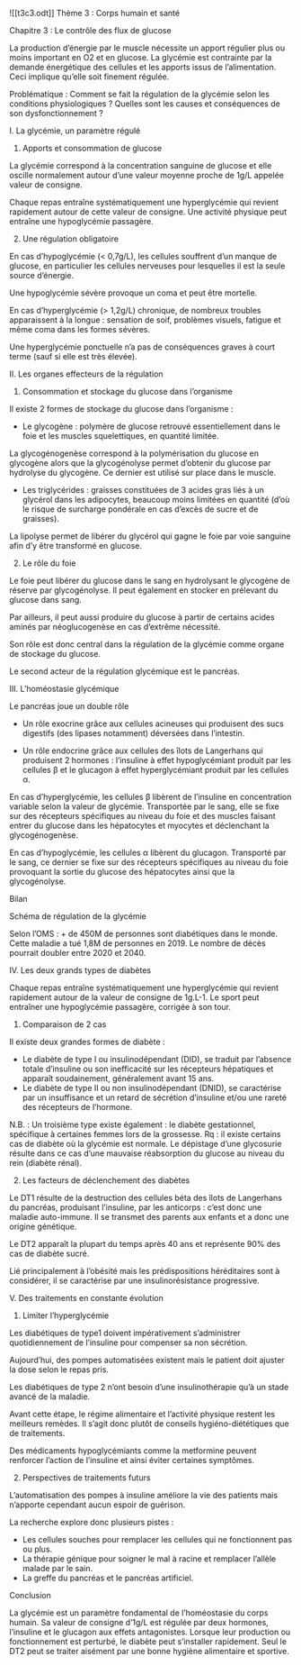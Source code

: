 ![[t3c3.odt]]
Thème 3 : Corps humain et santé

Chapitre 3 : Le contrôle des flux de glucose

La production d’énergie par le muscle nécessite un apport régulier plus ou moins important en O2 et en glucose. La glycémie est contrainte par la demande énergétique des cellules et les apports issus de l’alimentation. Ceci implique qu’elle soit finement régulée.

Problématique : Comment se fait la régulation de la glycémie selon les conditions physiologiques ?
Quelles sont les causes et conséquences de son dysfonctionnement ?

I. La glycémie, un paramètre régulé

1) Apports et consommation de glucose

La glycémie correspond à la concentration sanguine de glucose et elle oscille normalement autour d’une valeur moyenne proche de 1g/L appelée valeur de consigne.

Chaque repas entraîne systématiquement une hyperglycémie qui revient rapidement autour de cette valeur de consigne. Une activité physique peut entraîne une hypoglycémie passagère.

2) Une régulation obligatoire

En cas d’hypoglycémie (< 0,7g/L), les cellules souffrent d’un manque de glucose, en particulier les cellules nerveuses pour lesquelles il est la seule source d’énergie.

Une hypoglycémie sévère provoque un coma et peut être mortelle.

En cas d’hyperglycémie (> 1,2g/L) chronique, de nombreux troubles apparaissent à la longue : sensation de soif, problèmes visuels, fatigue et même coma dans les formes sévères.

Une hyperglycémie ponctuelle n’a pas de conséquences graves à court terme (sauf si elle est très élevée).

II. Les organes effecteurs de la régulation

1) Consommation et stockage du glucose dans l’organisme

Il existe 2 formes de stockage du glucose dans l’organisme :

- Le glycogène : polymère de glucose retrouvé essentiellement dans le foie et les muscles squelettiques, en quantité limitée.

La glycogénogenèse correspond à la polymérisation du glucose en glycogène alors que la glycogénolyse permet d’obtenir du glucose par hydrolyse du glycogène. Ce dernier est utilisé sur place dans le muscle.

- Les triglycérides : graisses constituées de 3 acides gras liés à un glycérol dans les adipocytes, beaucoup moins limitées en quantité (d’où le risque de surcharge pondérale en cas d’excès de sucre et de graisses).

La lipolyse permet de libérer du glycérol qui gagne le foie par voie sanguine afin d’y être transformé en glucose. 

2) Le rôle du foie

Le foie peut libérer du glucose dans le sang en hydrolysant le glycogène de réserve par glycogénolyse. Il peut également en stocker en  prélevant du glucose dans sang.

Par ailleurs, il peut aussi produire du glucose à partir de certains acides aminés par néoglucogenèse en cas d’extrême nécessité.

Son rôle est donc central dans la régulation de la glycémie comme organe de stockage du glucose.

Le second acteur de la régulation glycémique est le pancréas.

III. L’homéostasie glycémique

Le pancréas joue un double rôle

- Un rôle exocrine grâce aux cellules acineuses qui produisent des sucs digestifs (des lipases notamment) déversées dans l’intestin.

- Un rôle endocrine grâce aux cellules  des îlots de Langerhans qui produisent 2 hormones : l’insuline à effet hypoglycémiant produit par les cellules β et le glucagon à effet hyperglycémiant produit par les cellules α.

En cas d’hyperglycémie, les cellules β libèrent de l’insuline en concentration variable selon la valeur de glycémie. Transportée par le sang, elle se fixe sur des récepteurs spécifiques au niveau du foie et des muscles faisant entrer du glucose dans les hépatocytes et myocytes et déclenchant la glycogénogenèse.

En cas d’hypoglycémie, les cellules α libèrent du glucagon. Transporté par le sang, ce dernier se fixe sur des récepteurs spécifiques au niveau du foie provoquant la sortie du glucose des hépatocytes ainsi que la glycogénolyse.

Bilan

Schéma de régulation de la glycémie

Selon l’OMS : + de 450M de personnes sont diabétiques dans le monde. Cette maladie a tué 1,8M de personnes en 2019. Le nombre de décès pourrait doubler entre 2020 et 2040. 

IV. Les deux grands types de diabètes

Chaque repas entraîne systématiquement une hyperglycémie qui revient rapidement autour de la valeur de consigne de 1g.L-1. Le sport peut entraîner une hypoglycémie passagère, corrigée à son tour.

1) Comparaison de 2 cas

Il existe deux grandes formes de diabète :
- Le diabète de type I ou insulinodépendant (DID), se traduit par l’absence totale d’insuline ou son inefficacité sur les récepteurs hépatiques et apparaît soudainement, généralement avant 15 ans.
- Le diabète de type II ou non insulinodépendant (DNID), se caractérise par un insuffisance et un retard de sécrétion d’insuline et/ou une rareté des récepteurs de l’hormone.

N.B. : Un troisième type existe également : le diabète gestationnel, spécifique à certaines femmes lors de la grossesse.
Rq : il existe certains cas de diabète où la glycémie est normale. Le dépistage d’une glycosurie résulte dans ce cas d’une mauvaise réabsorption du glucose au niveau du rein (diabète rénal).

2) Les facteurs de déclenchement des diabètes

Le DT1 résulte de la destruction des cellules béta des îlots de Langerhans du pancréas, produisant l’insuline, par les anticorps : c’est donc une maladie auto-immune. Il se transmet des parents aux enfants et a donc une origine génétique.

Le DT2 apparaît la plupart du temps après 40 ans et représente 90% des cas de diabète sucré.

Lié principalement à l’obésité mais les prédispositions héréditaires sont à considérer, il se caractérise par une insulinorésistance progressive.

V. Des traitements en constante évolution

1) Limiter l’hyperglycémie

Les diabétiques de type1 doivent impérativement s’administrer quotidiennement de l’insuline pour compenser sa non sécrétion. 

Aujourd’hui, des pompes automatisées existent mais le patient doit ajuster la dose selon le repas pris.

Les diabétiques de type 2 n’ont besoin d’une insulinothérapie qu’à un stade avancé de la maladie.

Avant cette étape, le régime alimentaire et l’activité physique restent les meilleurs remèdes. Il s’agit donc plutôt de conseils hygiéno-diététiques que de traitements.

Des médicaments hypoglycémiants comme la metformine peuvent renforcer l’action de l’insuline et ainsi éviter certaines symptômes.

2) Perspectives de traitements futurs

L’automatisation des pompes à insuline améliore la vie des patients mais n’apporte cependant aucun espoir de guérison.

La recherche explore donc plusieurs pistes :
- Les cellules souches pour remplacer les cellules qui ne fonctionnent pas ou plus.
- La thérapie génique pour soigner le mal à racine et remplacer l’allèle malade par le sain.
- La greffe du pancréas et le pancréas artificiel.

Conclusion

La glycémie est un paramètre fondamental de l’homéostasie du corps humain. Sa valeur de consigne d’1g/L est régulée par deux hormones, l’insuline et le glucagon aux effets antagonistes. Lorsque leur production ou fonctionnement est perturbé, le diabète peut s’installer rapidement. Seul le DT2 peut se traiter aisément par une bonne hygiène alimentaire et sportive.




















